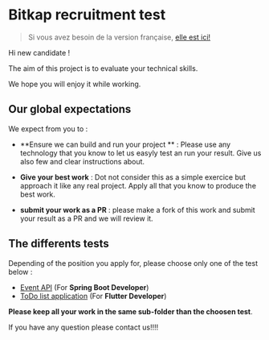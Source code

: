 # Bitkap recruitment test

> Si vous avez besoin de la version française, [elle est ici!](README.fr,md)

Hi new candidate !

The aim of this project is to evaluate your technical skills. 

We hope you will enjoy it while working.


## Our global expectations

We expect from you to :

- **Ensure we can build  and run your project ** : Please use any technology that you know to let us easyly test an run your result. Give us also few and clear instructions about.

- **Give your best work** : Dot not consider this as a simple exercice but approach it like any real project. Apply all that you know to produce the best work.

- **submit your work as a PR** : please make a fork of this work and submit your result as a PR and we will review it.


## The differents tests

Depending of the position you apply for, please choose only one of the test below :

- [Event API](events/ReadMe.md) (For **Spring Boot Developer**)
- [ToDo list application](todos/ReadMe.md) (For **Flutter Developer**)

**Please keep all your work in the same sub-folder than the choosen test**.

If you have any question please contact us!!!!

